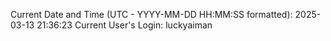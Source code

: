 Current Date and Time (UTC - YYYY-MM-DD HH:MM:SS formatted): 2025-03-13 21:36:23
Current User's Login: luckyaiman

